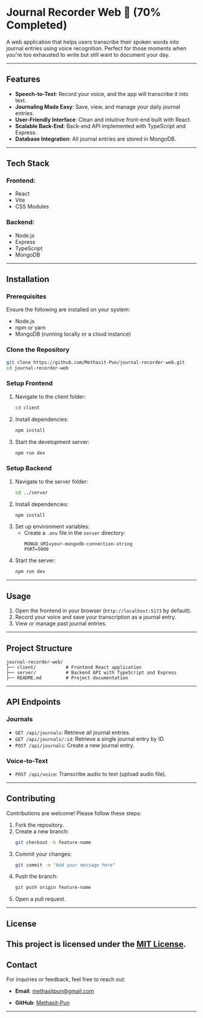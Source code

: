 # **Journal Recorder Web** 📝 (70% Completed)

A web application that helps users transcribe their spoken words into journal entries using voice recognition. Perfect for those moments when you're too exhausted to write but still want to document your day.

---
## **Features**

- **Speech-to-Text**: Record your voice, and the app will transcribe it into text.
- **Journaling Made Easy**: Save, view, and manage your daily journal entries.
- **User-Friendly Interface**: Clean and intuitive front-end built with React.
- **Scalable Back-End**: Back-end API implemented with TypeScript and Express.
- **Database Integration**: All journal entries are stored in MongoDB.

---

## **Tech Stack**

### **Frontend**:
- React
- Vite
- CSS Modules

### **Backend**:
- Node.js
- Express
- TypeScript
- MongoDB

---

## **Installation**

### **Prerequisites**
Ensure the following are installed on your system:
- Node.js
- npm or yarn
- MongoDB (running locally or a cloud instance)

### **Clone the Repository**
```bash
git clone https://github.com/Methasit-Pun/journal-recorder-web.git
cd journal-recorder-web
```

### **Setup Frontend**
1. Navigate to the client folder:
   ```bash
   cd client
   ```
2. Install dependencies:
   ```bash
   npm install
   ```
3. Start the development server:
   ```bash
   npm run dev
   ```

   

### **Setup Backend**
1. Navigate to the server folder:
   ```bash
   cd ../server
   ```
2. Install dependencies:
   ```bash
   npm install
   ```
3. Set up environment variables:
   - Create a `.env` file in the `server` directory:
     ```plaintext
     MONGO_URI=your-mongodb-connection-string
     PORT=5000
     ```
4. Start the server:
   ```bash
   npm run dev
   ```

---

## **Usage**

1. Open the frontend in your browser (`http://localhost:5173` by default).
2. Record your voice and save your transcription as a journal entry.
3. View or manage past journal entries.

---

## **Project Structure**

```
journal-recorder-web/
├── client/           # Frontend React application
├── server/           # Backend API with TypeScript and Express
├── README.md         # Project documentation
```

---

## **API Endpoints**

### **Journals**
- `GET /api/journals`: Retrieve all journal entries.
- `GET /api/journals/:id`: Retrieve a single journal entry by ID.
- `POST /api/journals`: Create a new journal entry.

### **Voice-to-Text**
- `POST /api/voice`: Transcribe audio to text (upload audio file).

---

## **Contributing**

Contributions are welcome! Please follow these steps:
1. Fork the repository.
2. Create a new branch:
   ```bash
   git checkout -b feature-name
   ```
3. Commit your changes:
   ```bash
   git commit -m "Add your message here"
   ```
4. Push the branch:
   ```bash
   git push origin feature-name
   ```
5. Open a pull request.

---

## **License**

This project is licensed under the [MIT License](LICENSE).
---

## **Contact**

For inquiries or feedback, feel free to reach out:
- **Email**: methasitpun@gmail.com

- **GitHub**: [Methasit-Pun](https://github.com/Methasit-Pun)

--- 


